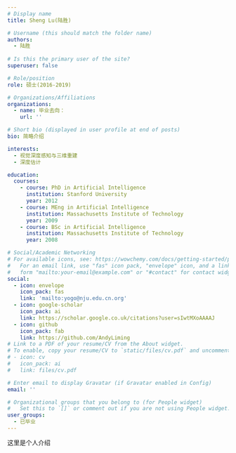 ```yaml
---
# Display name
title: Sheng Lu(陆胜)

# Username (this should match the folder name)
authors:
  - 陆胜
  
# Is this the primary user of the site?
superuser: false

# Role/position
role: 硕士(2016-2019)

# Organizations/Affiliations
organizations:
  - name: 毕业去向：
    url: ''

# Short bio (displayed in user profile at end of posts)
bio: 简略介绍

interests:
  - 视觉深度感知与三维重建
  - 深度估计

education:
  courses:
    - course: PhD in Artificial Intelligence
      institution: Stanford University
      year: 2012
    - course: MEng in Artificial Intelligence
      institution: Massachusetts Institute of Technology
      year: 2009
    - course: BSc in Artificial Intelligence
      institution: Massachusetts Institute of Technology
      year: 2008

# Social/Academic Networking
# For available icons, see: https://wowchemy.com/docs/getting-started/page-builder/#icons
#   For an email link, use "fas" icon pack, "envelope" icon, and a link in the
#   form "mailto:your-email@example.com" or "#contact" for contact widget.
social:
  - icon: envelope
    icon_pack: fas
    link: 'mailto:yogo@nju.edu.cn.org'
  - icon: google-scholar
    icon_pack: ai
    link: https://scholar.google.co.uk/citations?user=sIwtMXoAAAAJ
  - icon: github
    icon_pack: fab
    link: https://github.com/AndyLiming
# Link to a PDF of your resume/CV from the About widget.
# To enable, copy your resume/CV to `static/files/cv.pdf` and uncomment the lines below.
# - icon: cv
#   icon_pack: ai
#   link: files/cv.pdf

# Enter email to display Gravatar (if Gravatar enabled in Config)
email: ''

# Organizational groups that you belong to (for People widget)
#   Set this to `[]` or comment out if you are not using People widget.
user_groups:
  - 已毕业
---
```


这里是个人介绍